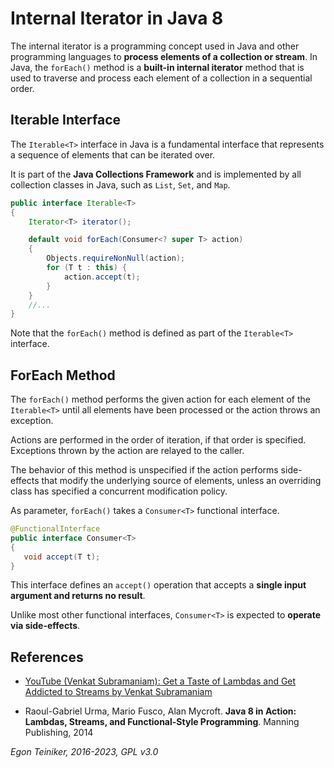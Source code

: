 # Internal Iterator in Java 8

The internal iterator is a programming concept used in Java and other 
programming languages to **process elements of a collection or stream**. 
In Java, the `forEach()` method is a **built-in internal iterator** method 
that is used to traverse and process each element of a collection in a 
sequential order.

## Iterable Interface

The `Iterable<T>` interface in Java is a fundamental interface that 
represents a sequence of elements that can be iterated over. 

It is part of the **Java Collections Framework** and is implemented by 
all collection classes in Java, such as `List`, `Set`, and `Map`.

```Java
public interface Iterable<T>
{
    Iterator<T> iterator();

    default void forEach(Consumer<? super T> action)
    {
        Objects.requireNonNull(action);
        for (T t : this) {
            action.accept(t);
        }
    }
    //...
}
```

Note that the `forEach()` method is defined as part of the
`Iterable<T>` interface.


## ForEach Method

The `forEach()` method performs the given action for each element of the
`Iterable<T>` until all elements have been processed or the action throws an
exception.  

Actions are performed in the order of iteration, if that order is specified.  
Exceptions thrown by the action are relayed to the caller.

The behavior of this method is unspecified if the action performs
side-effects that modify the underlying source of elements, unless an
overriding class has specified a concurrent modification policy.

As parameter, `forEach()` takes a `Consumer<T>` functional interface. 

```Java
@FunctionalInterface
public interface Consumer<T>
{
   void accept(T t);
}
```

This interface defines an `accept()` operation that accepts a 
**single input argument and returns no result**. 

Unlike most other functional interfaces, `Consumer<T>` is expected
to **operate via side-effects**.


## References

* [YouTube (Venkat Subramaniam): Get a Taste of Lambdas and Get Addicted to Streams by Venkat Subramaniam](https://youtu.be/1OpAgZvYXLQ)

* Raoul-Gabriel Urma, Mario Fusco, Alan Mycroft. **Java 8 in Action: Lambdas, Streams, and Functional-Style Programming**. Manning Publishing, 2014
    

*Egon Teiniker, 2016-2023, GPL v3.0*
